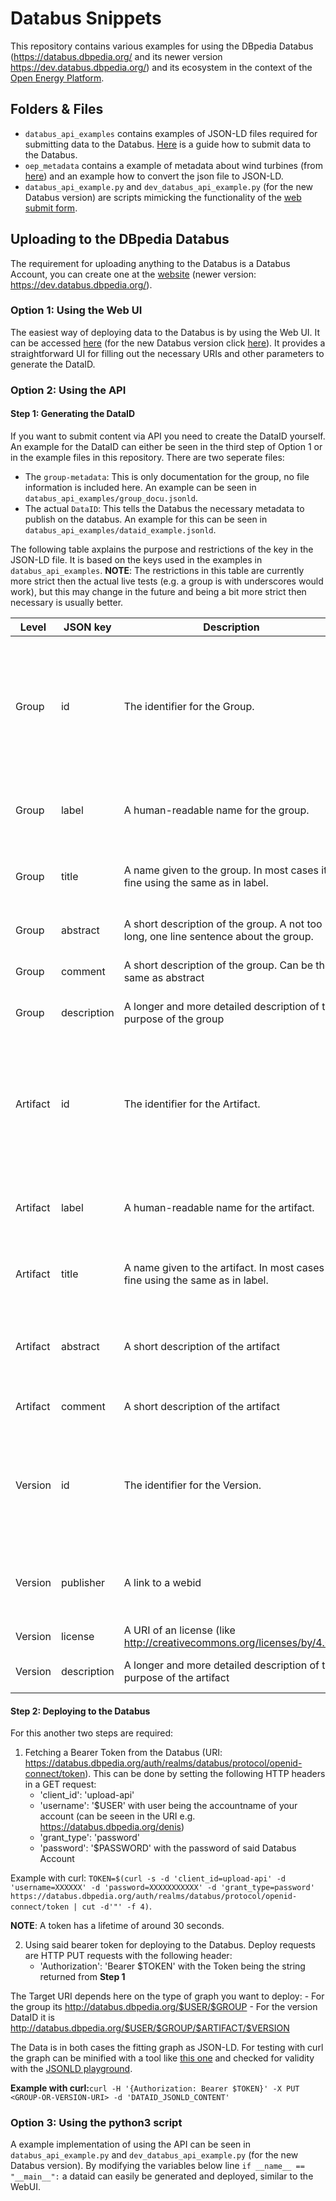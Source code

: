 # Databus Snippets

This repository contains various examples for using the DBpedia Databus (https://databus.dbpedia.org/ and its newer version https://dev.databus.dbpedia.org/) and its ecosystem in the context of the [Open Energy Platform](https://openenergy-platform.org/).

## Folders & Files

- `databus_api_examples` contains examples of JSON-LD files required for submitting data to the Databus. [Here](#uploading-to-the-databus) is a guide how to submit data to the Databus.
- `oep_metadata` contains a example of metadata about wind turbines (from [here](https://openenergy-platform.org/dataedit/view/supply/wind_turbine_library)) and an example how to convert the json file to JSON-LD.
- `databus_api_example.py` and `dev_databus_api_example.py` (for the new Databus version) are scripts mimicking the functionality of the [web submit form](https://databus.dbpedia.org/system/upload).



## Uploading to the DBpedia Databus

The requirement for uploading anything to the Databus is a Databus Account, you can create one at the [website](https://databus.dbpedia.org/auth/realms/databus/protocol/openid-connect/registrations?client_id=website&response_type=code&scope=openidemail&redirect_uri=https://databus.dbpedia.org&kc_locale=en) (newer version: https://dev.databus.dbpedia.org/).


### Option 1: Using the Web UI

The easiest way of deploying data to the Databus is by using the Web UI. It can be accessed [here](https://databus.dbpedia.org/system/upload) (for the new Databus version click [here](https://dev.databus.dbpedia.org/system/publish-wizard)).
It provides a straightforward UI for filling out the necessary URIs and other parameters to generate the DataID.


### Option 2: Using the API

#### Step 1: Generating the DataID

If you want to submit content via API you need to create the DataID yourself. An example for the DataID can either be seen in the third step of Option 1 or in the example files in this repository. There are two seperate files:

  - The `group-metadata`: This is only documentation for the group, no file information is included here. An example can be seen in `databus_api_examples/group_docu.jsonld`.
  - The actual `DataID`: This tells the Databus the necessary metadata to publish on the databus. An example for this can be seen in `databus_api_examples/dataid_example.jsonld`.

The following table axplains the purpose and restrictions of the key in the JSON-LD file. It is based on the keys used in the examples in `databus_api_examples`. **NOTE**: The restrictions in this table are currently more strict then the actual live tests (e.g. a group is with underscores would work), but this may change in the future and being a bit more strict then necessary is usually better.

| Level | JSON key | Description | Restrictions |
--- | --- | --- | ---
| Group | id    | The identifier for the Group. | This will be part of the groups IRI and therefor needs to be safe for an URL. Allowed are lowercase characters  and -|
| Group | label | A human-readable name for the group.| At least 3 characters long, no further restrictions. | 
| Group | title | A name given to the group. In most cases its fine using the same as in label. | At least 3 characters long, no further restrictions. |
| Group | abstract | A short description of the group. A not too long, one line sentence about the group. | At least 25 characters long. |
| Group | comment | A short description of the group. Can be the same as abstract | At least 25 characters long. |
| Group | description | A longer and more detailed description of the purpose of the group | At least 25 characters long. |
| Artifact | id | The identifier for the Artifact. | This will be part of the groups IRI and therefor needs to be safe for an URL. Allowed are lowercase characters and -|
| Artifact | label | A human-readable name for the artifact.| At least 3 characters long, no further restrictions. | 
| Artifact | title | A name given to the artifact. In most cases its fine using the same as in label. | At least 3 characters long, no further restrictions. |
| Artifact | abstract | A short description of the artifact | A not too long, one line sentence about the group. | At least 25 characters long. |
| Artifact | comment | A short description of the artifact | Can be the same as abstract | At least 25 characters long. |
| Version | id | The identifier for the Version. | Commonly a version is identified by time (e.g. 2021-07-01) or with a semantic version (e.g. 1.2.1) | Limited to alphanumeric characters and `.-` | 
| Version | publisher | A link to a webid | Needs to be an valid WebID (check out [this](https://github.com/dbpedia/webid) for more) |
| Version | license | A URI of an license (like http://creativecommons.org/licenses/by/4.0/) | Needs to be a valid URI |
| Version | description | A longer and more detailed description of the purpose of the artifact |  At least 25 characters long. |




#### Step 2: Deploying to the Databus

For this another two steps are required:

1. Fetching a Bearer Token from the Databus (URI: https://databus.dbpedia.org/auth/realms/databus/protocol/openid-connect/token). This can be done by setting the following HTTP headers in a GET request:
    - 'client_id': 'upload-api'
    - 'username': '$USER' with user being the accountname of your account (can be seeen in the URI e.g. https://databus.dbpedia.org/denis)
    - 'grant_type': 'password' 
    - 'password': '$PASSWORD' with the password of said Databus Account

Example with curl: ```TOKEN=$(curl -s -d 'client_id=upload-api' -d 'username=XXXXXX' -d 'password=XXXXXXXXXXX' -d 'grant_type=password' https://databus.dbpedia.org/auth/realms/databus/protocol/openid-connect/token | cut -d'"' -f 4)```.

**NOTE**: A token has a lifetime of around 30 seconds.

2. Using said bearer token for deploying to the Databus. Deploy requests are HTTP PUT requests with the following header:
    - 'Authorization': 'Bearer $TOKEN' with the Token being the string returned from **Step 1**

The Target URI depends here on the type of graph you want to deploy:
    - For the group its http://databus.dbpedia.org/$USER/$GROUP
    - For the version DataID it is http://databus.dbpedia.org/$USER/$GROUP/$ARTIFACT/$VERSION

The Data is in both cases the fitting graph as JSON-LD. For testing with curl the graph can be minified with a tool like [this one](https://www.minifyjson.org/) and checked for validity with the [JSONLD playground](https://json-ld.org/playground/).

**Example with curl:**```curl -H '{Authorization: Bearer $TOKEN}' -X PUT <GROUP-OR-VERSION-URI> -d 'DATAID_JSONLD_CONTENT'```

### Option 3: Using the python3 script

A example implementation of using the API can be seen in `databus_api_example.py` and `dev_databus_api_example.py` (for the new Databus version). By modifying the variables below line `if __name__ == "__main__":` a dataid can easily be generated and deployed, similar to the WebUI.
